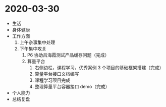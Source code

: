 # 2020-03-30

- 生活
- 身体健康
- 工作方面
  1.  上午杂事集中处理
  2.  下午集中攻关
      1. P6 协助吕海霞测试产品缓存问题（完成）
      2. 算量平台
         1. 右侧边栏，课程学习，优秀案例 3 个项目的基础框架搭建（完成）
         2. 算量平台接口文档编写
         3. 课程学习项目完成
         4. 整理算量平台容器接口 demo（完成）
- 个人能力
- 总结复盘
